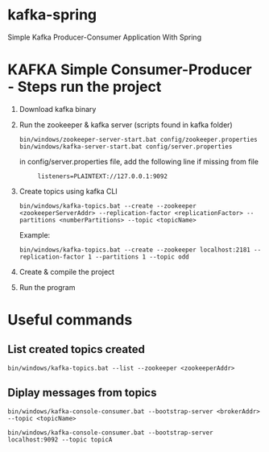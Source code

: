 # kafka-spring
Simple Kafka Producer-Consumer Application With Spring

KAFKA Simple Consumer-Producer - Steps run the project
=============================================

1. Download kafka binary

2. Run the zookeeper & kafka server (scripts found in kafka folder)
	
	   bin/windows/zookeeper-server-start.bat config/zookeeper.properties
	   bin/windows/kafka-server-start.bat config/server.properties
	
	in config/server.properties file, add the following line if missing from file 
			
			listeners=PLAINTEXT://127.0.0.1:9092
			
	
3. Create topics using kafka CLI

	   bin/windows/kafka-topics.bat --create --zookeeper <zookeeperServerAddr> --replication-factor <replicationFactor> --partitions <numberPartitions> --topic <topicName>
	
	Example:
  
	   bin/windows/kafka-topics.bat --create --zookeeper localhost:2181 --replication-factor 1 --partitions 1 --topic odd
	
4. Create & compile the project

5. Run the program






Useful commands
============================================

List created topics created
-----------------------------
	bin/windows/kafka-topics.bat --list --zookeeper <zookeeperAddr> 
	
	
Diplay messages from topics
---------------------------------------------
	bin/windows/kafka-console-consumer.bat --bootstrap-server <brokerAddr> --topic <topicName>
	
	bin/windows/kafka-console-consumer.bat --bootstrap-server localhost:9092 --topic topicA
